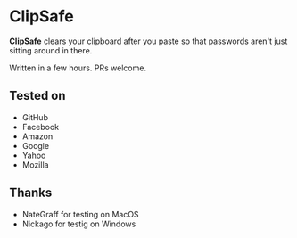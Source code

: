 ClipSafe
========

**ClipSafe** clears your clipboard after you paste
so that passwords aren't just sitting around in there.

Written in a few hours. PRs welcome.

Tested on
---------
* GitHub
* Facebook
* Amazon
* Google
* Yahoo
* Mozilla

Thanks
------

* NateGraff for testing on MacOS
* Nickago for testig on Windows
